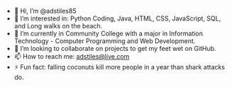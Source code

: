 - 👋 Hi, I’m @adstiles85
- 👀 I’m interested in: Python Coding, Java, HTML, CSS, JavaScript, SQL, and Long walks on the beach.
- 🌱 I’m currently in Community College with a major in Information Technology - Computer Programming and Web Development.
- 💞️ I’m looking to collaborate on projects to get my feet wet on GitHub.
- 📫 How to reach me: adstiles@live.com
- ⚡ Fun fact: falling coconuts kill more people in a year than shark attacks do.

<!---
adstiles85/adstiles85 is a ✨ special ✨ repository because its `README.md` (this file) appears on your GitHub profile.
You can click the Preview link to take a look at your changes.
--->
